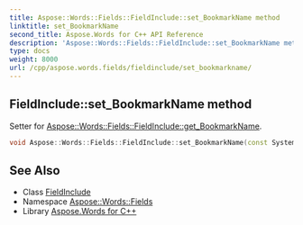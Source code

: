 ```yaml
---
title: Aspose::Words::Fields::FieldInclude::set_BookmarkName method
linktitle: set_BookmarkName
second_title: Aspose.Words for C++ API Reference
description: 'Aspose::Words::Fields::FieldInclude::set_BookmarkName method. Setter for Aspose::Words::Fields::FieldInclude::get_BookmarkName in C++.'
type: docs
weight: 8000
url: /cpp/aspose.words.fields/fieldinclude/set_bookmarkname/
---
```

## FieldInclude::set_BookmarkName method


Setter for [Aspose::Words::Fields::FieldInclude::get_BookmarkName](../get_bookmarkname/).

```cpp
void Aspose::Words::Fields::FieldInclude::set_BookmarkName(const System::String &value)
```

## See Also

* Class [FieldInclude](../)
* Namespace [Aspose::Words::Fields](../../)
* Library [Aspose.Words for C++](../../../)
